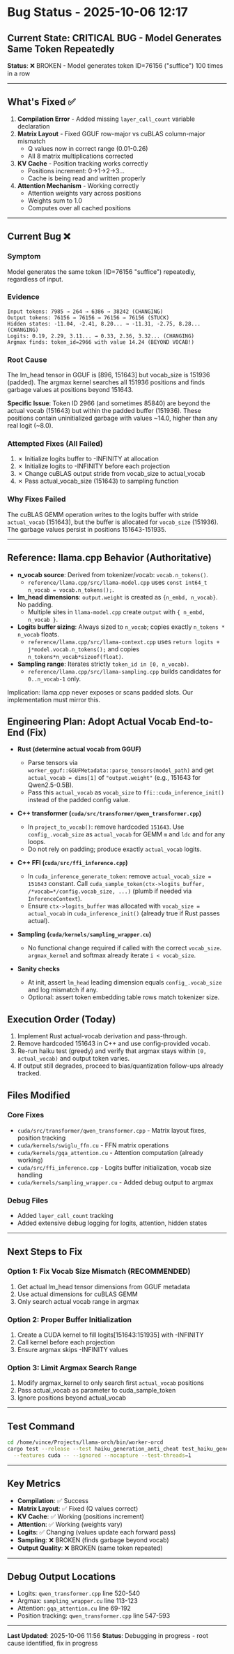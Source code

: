 # Bug Status - 2025-10-06 12:17

## Current State: CRITICAL BUG - Model Generates Same Token Repeatedly

**Status**: ❌ BROKEN - Model generates token ID=76156 ("suffice") 100 times in a row

---

## What's Fixed ✅

1. **Compilation Error** - Added missing `layer_call_count` variable declaration
2. **Matrix Layout** - Fixed GGUF row-major vs cuBLAS column-major mismatch
   - Q values now in correct range (0.01-0.26)
   - All 8 matrix multiplications corrected
3. **KV Cache** - Position tracking works correctly
   - Positions increment: 0→1→2→3...
   - Cache is being read and written properly
4. **Attention Mechanism** - Working correctly
   - Attention weights vary across positions
   - Weights sum to 1.0
   - Computes over all cached positions

---

## Current Bug ❌

### Symptom
Model generates the same token (ID=76156 "suffice") repeatedly, regardless of input.

### Evidence
```
Input tokens: 7985 → 264 → 6386 → 38242 (CHANGING)
Output tokens: 76156 → 76156 → 76156 → 76156 (STUCK)
Hidden states: -11.04, -2.41, 8.20... → -11.31, -2.75, 8.28... (CHANGING)
Logits: 0.19, 2.29, 3.11... → 0.33, 2.36, 3.32... (CHANGING)
Argmax finds: token_id=2966 with value 14.24 (BEYOND VOCAB!)
```

### Root Cause
The lm_head tensor in GGUF is [896, 151643] but vocab_size is 151936 (padded). The argmax kernel searches all 151936 positions and finds garbage values at positions beyond 151643.

**Specific Issue**: Token ID 2966 (and sometimes 85840) are beyond the actual vocab (151643) but within the padded buffer (151936). These positions contain uninitialized garbage with values ~14.0, higher than any real logit (~8.0).

### Attempted Fixes (All Failed)
1. ✗ Initialize logits buffer to -INFINITY at allocation
2. ✗ Initialize logits to -INFINITY before each projection
3. ✗ Change cuBLAS output stride from vocab_size to actual_vocab
4. ✗ Pass actual_vocab_size (151643) to sampling function

### Why Fixes Failed
The cuBLAS GEMM operation writes to the logits buffer with stride `actual_vocab` (151643), but the buffer is allocated for `vocab_size` (151936). The garbage values persist in positions 151643-151935.

---

## Reference: llama.cpp Behavior (Authoritative)

- **n_vocab source**: Derived from tokenizer/vocab: `vocab.n_tokens()`.
  - `reference/llama.cpp/src/llama-model.cpp` uses `const int64_t n_vocab = vocab.n_tokens();`.
- **lm_head dimensions**: `output.weight` is created as `{n_embd, n_vocab}`. No padding.
  - Multiple sites in `llama-model.cpp` create `output` with `{ n_embd, n_vocab }`.
- **Logits buffer sizing**: Always sized to `n_vocab`; copies exactly `n_tokens * n_vocab` floats.
  - `reference/llama.cpp/src/llama-context.cpp` uses `return logits + j*model.vocab.n_tokens();` and copies `n_tokens*n_vocab*sizeof(float)`.
- **Sampling range**: Iterates strictly `token_id in [0, n_vocab)`.
  - `reference/llama.cpp/src/llama-sampling.cpp` builds candidates for `0..n_vocab-1` only.

Implication: llama.cpp never exposes or scans padded slots. Our implementation must mirror this.

## Engineering Plan: Adopt Actual Vocab End-to-End (Fix)

- **Rust (determine actual vocab from GGUF)**
  - Parse tensors via `worker_gguf::GGUFMetadata::parse_tensors(model_path)` and get `actual_vocab = dims[1]` of `"output.weight"` (e.g., 151643 for Qwen2.5-0.5B).
  - Pass this `actual_vocab` as `vocab_size` to `ffi::cuda_inference_init()` instead of the padded config value.

- **C++ transformer (`cuda/src/transformer/qwen_transformer.cpp`)**
  - In `project_to_vocab()`: remove hardcoded `151643`. Use `config_.vocab_size` as `actual_vocab` for GEMM `m` and `ldc` and for any loops.
  - Do not rely on padding; produce exactly `actual_vocab` logits.

- **C++ FFI (`cuda/src/ffi_inference.cpp`)**
  - In `cuda_inference_generate_token`: remove `actual_vocab_size = 151643` constant. Call `cuda_sample_token(ctx->logits_buffer, /*vocab=*/config.vocab_size, ...)` (plumb if needed via `InferenceContext`).
  - Ensure `ctx->logits_buffer` was allocated with `vocab_size = actual_vocab` in `cuda_inference_init()` (already true if Rust passes actual).

- **Sampling (`cuda/kernels/sampling_wrapper.cu`)**
  - No functional change required if called with the correct `vocab_size`. `argmax_kernel` and softmax already iterate `i < vocab_size`.

- **Sanity checks**
  - At init, assert `lm_head` leading dimension equals `config_.vocab_size` and log mismatch if any.
  - Optional: assert token embedding table rows match tokenizer size.

## Execution Order (Today)

1. Implement Rust actual-vocab derivation and pass-through.
2. Remove hardcoded 151643 in C++ and use config-provided vocab.
3. Re-run haiku test (greedy) and verify that argmax stays within `[0, actual_vocab)` and output token varies.
4. If output still degrades, proceed to bias/quantization follow-ups already tracked.

## Files Modified

### Core Fixes
- `cuda/src/transformer/qwen_transformer.cpp` - Matrix layout fixes, position tracking
- `cuda/kernels/swiglu_ffn.cu` - FFN matrix operations
- `cuda/kernels/gqa_attention.cu` - Attention computation (already working)
- `cuda/src/ffi_inference.cpp` - Logits buffer initialization, vocab size handling
- `cuda/kernels/sampling_wrapper.cu` - Added debug output to argmax

### Debug Files
- Added `layer_call_count` tracking
- Added extensive debug logging for logits, attention, hidden states

---

## Next Steps to Fix

### Option 1: Fix Vocab Size Mismatch (RECOMMENDED)
1. Get actual lm_head tensor dimensions from GGUF metadata
2. Use actual dimensions for cuBLAS GEMM
3. Only search actual vocab range in argmax

### Option 2: Proper Buffer Initialization
1. Create a CUDA kernel to fill logits[151643:151935] with -INFINITY
2. Call kernel before each projection
3. Ensure argmax skips -INFINITY values

### Option 3: Limit Argmax Search Range
1. Modify argmax_kernel to only search first `actual_vocab` positions
2. Pass actual_vocab as parameter to cuda_sample_token
3. Ignore positions beyond actual_vocab

---

## Test Command

```bash
cd /home/vince/Projects/llama-orch/bin/worker-orcd
cargo test --release --test haiku_generation_anti_cheat test_haiku_generation_stub_pipeline_only \
  --features cuda -- --ignored --nocapture --test-threads=1
```

---

## Key Metrics

- **Compilation**: ✅ Success
- **Matrix Layout**: ✅ Fixed (Q values correct)
- **KV Cache**: ✅ Working (positions increment)
- **Attention**: ✅ Working (weights vary)
- **Logits**: ✅ Changing (values update each forward pass)
- **Sampling**: ❌ BROKEN (finds garbage beyond vocab)
- **Output Quality**: ❌ BROKEN (same token repeated)

---

## Debug Output Locations

- Logits: `qwen_transformer.cpp` line 520-540
- Argmax: `sampling_wrapper.cu` line 113-123
- Attention: `gqa_attention.cu` line 69-192
- Position tracking: `qwen_transformer.cpp` line 547-593

---

**Last Updated**: 2025-10-06 11:56
**Status**: Debugging in progress - root cause identified, fix in progress
